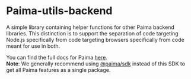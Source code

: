 # Paima-utils-backend

A simple library containing helper functions for other Paima backend libraries. This distinction is to support the separation of code targeting Node.js specifically from code targeting browsers specifically from code meant for use in both.

You can find the full docs for Paima [here](https://docs.paimastudios.com/). \
**Note**: We generally recommend using [@paima/sdk](https://www.npmjs.com/package/@paima/sdk) instead of this SDK to get all Paima features as a single package.

